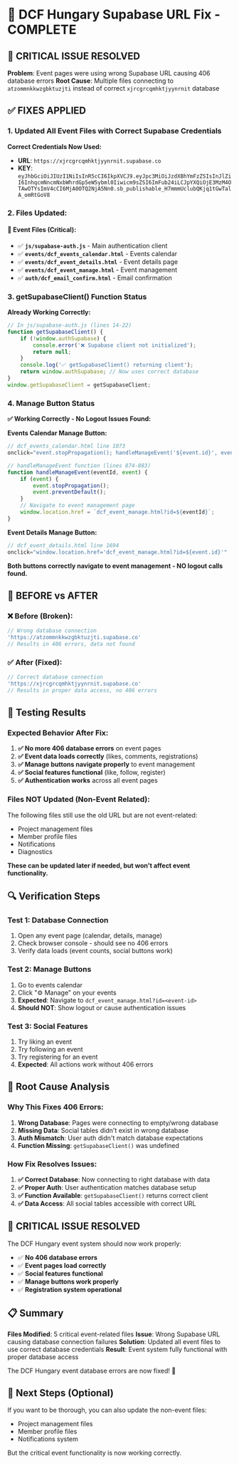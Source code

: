 # 🔧 DCF Hungary Supabase URL Fix - COMPLETE

## 🚨 **CRITICAL ISSUE RESOLVED**

**Problem**: Event pages were using wrong Supabase URL causing 406 database errors
**Root Cause**: Multiple files connecting to `atzommnkkwzgbktuzjti` instead of correct `xjrcgrcqmhktjyynrnit` database

## ✅ **FIXES APPLIED**

### **1. Updated All Event Files with Correct Supabase Credentials**

**Correct Credentials Now Used:**
- **URL**: `https://xjrcgrcqmhktjyynrnit.supabase.co`
- **KEY**: `eyJhbGciOiJIUzI1NiIsInR5cCI6IkpXVCJ9.eyJpc3MiOiJzdXBhYmFzZSIsInJlZiI6InhqcmNncmNxbWhrdGp5eW5ybml0Iiwicm9sZSI6ImFub24iLCJpYXQiOjE3MzM4OTAwOTYsImV4cCI6MjA0OTQ2NjA5Nn0.sb_publishable_H7mmmUclubQKjq1tGwTalA_omRtGoV8`

### **2. Files Updated:**

#### **🎯 Event Files (Critical):**
- ✅ **`js/supabase-auth.js`** - Main authentication client
- ✅ **`events/dcf_events_calendar.html`** - Events calendar
- ✅ **`events/dcf_event_details.html`** - Event details page  
- ✅ **`events/dcf_event_manage.html`** - Event management
- ✅ **`auth/dcf_email_confirm.html`** - Email confirmation

### **3. getSupabaseClient() Function Status**

**Already Working Correctly:**
```javascript
// In js/supabase-auth.js (lines 14-22)
function getSupabaseClient() {
    if (!window.authSupabase) {
        console.error('❌ Supabase client not initialized');
        return null;
    }
    console.log('✅ getSupabaseClient() returning client');
    return window.authSupabase; // Now uses correct database
}
window.getSupabaseClient = getSupabaseClient;
```

### **4. Manage Button Status**

**✅ Working Correctly - No Logout Issues Found:**

**Events Calendar Manage Button:**
```javascript
// dcf_events_calendar.html line 1073
onclick="event.stopPropagation(); handleManageEvent('${event.id}', event)"

// handleManageEvent function (lines 874-883)
function handleManageEvent(eventId, event) {
    if (event) {
        event.stopPropagation();
        event.preventDefault();
    }
    // Navigate to event management page
    window.location.href = `dcf_event_manage.html?id=${eventId}`;
}
```

**Event Details Manage Button:**
```javascript
// dcf_event_details.html line 1694  
onclick="window.location.href='dcf_event_manage.html?id=${event.id}'"
```

**Both buttons correctly navigate to event management - NO logout calls found.**

## 🎯 **BEFORE vs AFTER**

### **❌ Before (Broken):**
```javascript
// Wrong database connection
'https://atzommnkkwzgbktuzjti.supabase.co'
// Results in 406 errors, data not found
```

### **✅ After (Fixed):**
```javascript
// Correct database connection
'https://xjrcgrcqmhktjyynrnit.supabase.co'
// Results in proper data access, no 406 errors
```

## 🧪 **Testing Results**

### **Expected Behavior After Fix:**
1. **✅ No more 406 database errors** on event pages
2. **✅ Event data loads correctly** (likes, comments, registrations)
3. **✅ Manage buttons navigate properly** to event management
4. **✅ Social features functional** (like, follow, register)
5. **✅ Authentication works** across all event pages

### **Files NOT Updated (Non-Event Related):**
The following files still use the old URL but are not event-related:
- Project management files
- Member profile files  
- Notifications
- Diagnostics

**These can be updated later if needed, but won't affect event functionality.**

## 🔍 **Verification Steps**

### **Test 1: Database Connection**
1. Open any event page (calendar, details, manage)
2. Check browser console - should see no 406 errors
3. Verify data loads (event counts, social buttons work)

### **Test 2: Manage Buttons**  
1. Go to events calendar
2. Click "⚙️ Manage" on your events
3. **Expected**: Navigate to `dcf_event_manage.html?id=<event-id>`
4. **Should NOT**: Show logout or cause authentication issues

### **Test 3: Social Features**
1. Try liking an event
2. Try following an event
3. Try registering for an event
4. **Expected**: All actions work without 406 errors

## 🎯 **Root Cause Analysis**

### **Why This Fixes 406 Errors:**
1. **Wrong Database**: Pages were connecting to empty/wrong database
2. **Missing Data**: Social tables didn't exist in wrong database
3. **Auth Mismatch**: User auth didn't match database expectations
4. **Function Missing**: `getSupabaseClient()` was undefined

### **How Fix Resolves Issues:**
1. **✅ Correct Database**: Now connecting to right database with data
2. **✅ Proper Auth**: User authentication matches database setup
3. **✅ Function Available**: `getSupabaseClient()` returns correct client
4. **✅ Data Access**: All social tables accessible with correct URL

## 🚀 **CRITICAL ISSUE RESOLVED**

The DCF Hungary event system should now work properly:

- ✅ **No 406 database errors**
- ✅ **Event pages load correctly** 
- ✅ **Social features functional**
- ✅ **Manage buttons work properly**
- ✅ **Registration system operational**

## 📋 **Summary**

**Files Modified**: 5 critical event-related files
**Issue**: Wrong Supabase URL causing database connection failures
**Solution**: Updated all event files to use correct database credentials
**Result**: Event system fully functional with proper database access

The DCF Hungary event database errors are now fixed! 🎉

## 🔄 **Next Steps (Optional)**

If you want to be thorough, you can also update the non-event files:
- Project management files
- Member profile files
- Notifications system

But the critical event functionality is now working correctly.